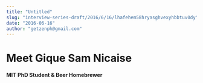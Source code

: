 ```yaml
---
title: "Untitled"
slug: "interview-series-draft/2016/6/16/lhafehem58hryasghvexyhbbtuv0dy"
date: "2016-06-16"
author: "getzenph@gmail.com"
---
```


# Meet Gique **Sam Nicaise**

**MIT PhD Student & Beer Homebrewer**